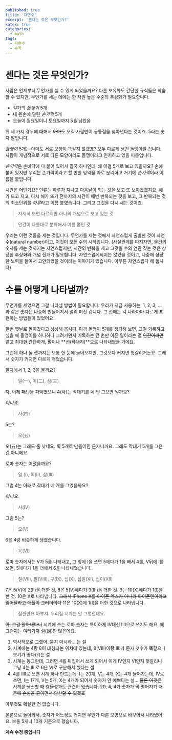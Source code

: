 ```yaml
---
published: true
title: '자연수'
excerpt: '센다는 것은 무엇인가?'
katex: true
categories:
  - math
tags:
  - 자연수
  - 수학
---
```


# 센다는 것은 무엇인가?

사람은 언제부터 무언가를 셀 수 있게 되었을까요? 다른 포유류도 간단한 규칙들은 학습할 수 있지만, 무언가를 세는 데에는 한 차원 높은 수준의 추상화가 필요합니다. 

- 길가의 *돌맹이* 5개
- 내 왼손에 달린 *손가락* 5개
- 오늘이 월요일이니 토요일까지 5*일* 남았음

위 세 가지 경우에 대해서 ~~아마도~~ 오직 사람만이 공통점을 찾아낸다는 것이죠. 5라는 숫자 말입니다. 

*돌맹이* 5개는 아마도 서로 모양이 똑같지 않겠죠? 모두 다르게 생긴 돌맹이일 겁니다. 사람이 개념적으로 서로 다른 모양이라도 돌맹이라고 인지하고 있을 따름입니다. 

*손가락*은 손바닥에 다 붙어 있어서 결국 하나인데, 왜 이걸 5개로 보고 있을까요? 손에 붙어 있지만 우리는 손가락이라고 할 만한 영역을 따로 분리하고 거기에 *손가락*이라 이름을 붙입니다. 

시간은 어떤가요? 인류는 하루가 지나고 다음날이 되는 것을 보고 또 보아왔겠지요. 해가 뜨고 지고, 다시 해가 뜨기 전까지의 시간이 매번 반복되는 것을 보고, 그 반복되는 것의 최소단위를 *하루*라고 이름 붙였습니다. 그리고 그것을 다시 세는 것이죠.  

> 자세히 보면 다르지만 하나의 개념으로 보고 있는 것

> 인간이 나름대로 분류해서 이름 붙인 것

우리는 이런 것들을 세는 것입니다. 무언가를 세는 것에서 자연스럽게 출발한 것이 자연수(natural number)이고, 이것이 모든 수의 시작입니다. (사실관계를 따지자면, 물건의 숫자를 세는 것까지는 자연스럽지만, 시간의 반복을 세고 그것을 수와 연관 짓는 것은 상당한 추상화와 개념 전개가 필요합니다. 자연스럽게되지는 않았을 것이고, 나중에 상당한 노력을 들여서 고안되었을 것이라는 이야기가 있습니다. 아무튼 자연스럽다 해 둡시다)

# 수를 어떻게 나타낼까?

무언가를 세었으면 그걸 나타낼 방법이 필요합니다. 우리가 지금 사용하는, 1, 2, 3, ... 과 같은 숫자는 나중에 만들어져서 널리 퍼진 겁니다. 그 전에는 각 나라마다 다르게 표현하는 방법들이 있었어요. 

한번 옛날로 돌아갔다고 상상해 봅시다. 아까 돌맹이 5개를 생각해 보면, 그걸 기록하고 싶을 때 돌맹이를 하나하나 그려가면서 기록하는 건 손만 아픈 일이라는 걸 ~~인간이라면~~ 알고 최대한 간단하게, **점**이나 **선(~~작대기~~)**으로 나타내었을 거에요.

그런데 하나 둘 셋까지는 보통 한 눈에 들어오지만, 그것보다 커지면 헛갈리거든요. 그래서 숫자가 커지면 다르게 적었습니다. 

한자에서 1, 2, 3을 볼까요?

> 일(一), 이(二), 삼(三)

자, 이제 패턴을 파악했으니 4(사)는 작대기를 네 번 그으면 될까요?

*아니죠.*

> 사(四)

5는?

> 오(五)

오(五)는 그래도 좀 낫네요. 획 5개로 만들어진 문자니까요. 그래도 작대기 5개를 그은 건 아니에요.

로마 숫자는 어땠을까요?

> 일 (I), 이(II), 삼(III)

그럼 4는 아래로 작대기 네 개를 그었을까요?

*아니요.*

> 사(IV)

그럼 5는?

> 오(V)

6은 4랑 비슷하게 생겼습니다.

> 육(VI)

로마 숫자에서는 V가 5를 나태내고, 그 앞에 I을 쓰면 5에다가 1을 빼서 4를, V뒤에 I를 쓰면, 5에다가 1을 더해서 6을 나타내었습니다. 

> 칠(VII), 팔(VIII), 구(IX), 십(X), 십일(XI), 십이(XII)

7은 5(V)에 2(II)을 더한 것, 8은 5(V)에다가 3(III)을 더한 것. 9는 10(X)에다가 1(I)을 뺀 것. 10은 X로 나타냅니다. ~~그래서 iPhone X를 아이폰 엑스가 아니라 아이폰텐이라고 읽어달라고 애플이 그러더이다~~ 11은 10(X)에 1(I)을 더한 것으로 나타냅니다.

> 잠깐만요 아부지. 우리집 시계는 안 그렇던데요.

~~아, 그걸 알아내다니~~  시계에 쓰는 로마 숫자는 특이하게 IV대신 IIII으로 쓰기도 해요. 왜 그런지는 여러가지 설(說)만 많은데요.

1.  역사적으로 그랬어. 묻지 마시라... 는 설
2. 시계에는 4랑 8이 대칭되는 위치에 있는데, 8(VIII)이랑 IIII가 문자 갯수가 똑같으니 보기가 좋다(?)는 설
3. 시계는 동그란데, 그러면 4를 뒤집어서 쓰게 되어서 이게 IV인지 VI인지 헛갈리니 그냥 4는 IIII로 6은 VI로 구분해서 썼다는 설
4. 4를 IIII로 쓰면 시계 하나 만드는데, I는 20개, V는 4개, X는 4개 들어가는데, IV로 쓰면, I는 17개, V는 5개, X는 4개가 되어서 숫자가 안 예쁘다는 설... ~~물론 이것은 시계를 생산할 때 효율성과도 관련이 있습니다. 20, 4, 4가 숫자가 딱 떨어지기 때문에 손실을 줄이면서 양산할 수 있겠죠~~

아무것도 확실한 건 없습니다.

본론으로 돌아와서, 숫자가 어느정도 커지면 무언가 다른 모양으로 바꾸어서 나타냈어요. 보통 5개나 10개 기준으로 했습니다. 

**계속 수정 중입니다**
<!--stackedit_data:
eyJoaXN0b3J5IjpbLTQyODIwNTYxNiwxMjg5MzIwMTUsLTE3Mz
Y4MzIyMywzMjI0NzcxNTUsMTY0NTkwNDAwMiwtMTI2NDU3MjE2
MywxMjg4MTE3ODM4LDE4NTc4NzEyMTUsLTI5NjA3MjM3LC0xOD
kzMTIzNzY2LC0yMDMzODY4NDAxXX0=
-->